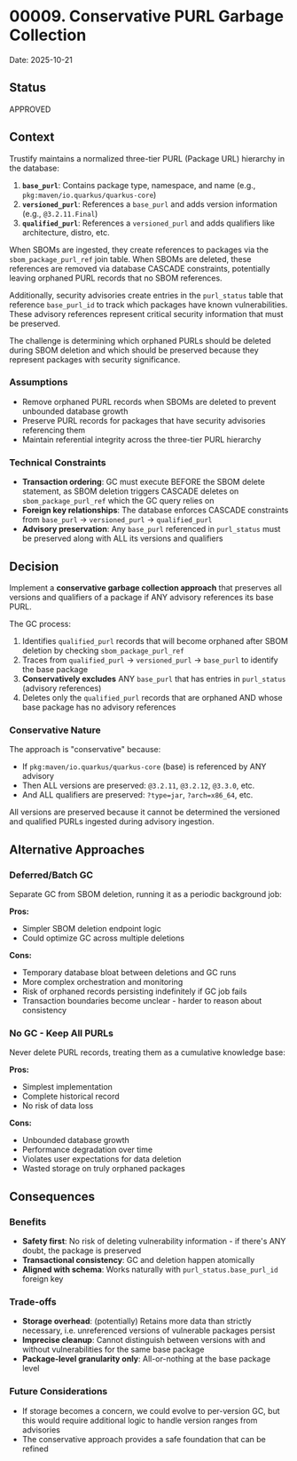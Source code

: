 # 00009. Conservative PURL Garbage Collection

Date: 2025-10-21

## Status

APPROVED

## Context

Trustify maintains a normalized three-tier PURL (Package URL) hierarchy in the database:

1. **`base_purl`**: Contains package type, namespace, and name (e.g., `pkg:maven/io.quarkus/quarkus-core`)
2. **`versioned_purl`**: References a `base_purl` and adds version information (e.g., `@3.2.11.Final`)
3. **`qualified_purl`**: References a `versioned_purl` and adds qualifiers like architecture, distro, etc.

When SBOMs are ingested, they create references to packages via the `sbom_package_purl_ref` join table. When SBOMs are deleted, these references are removed via database CASCADE constraints, potentially leaving orphaned PURL records that no SBOM references.

Additionally, security advisories create entries in the `purl_status` table that reference `base_purl_id` to track which packages have known vulnerabilities. These advisory references represent critical security information that must be preserved.

The challenge is determining which orphaned PURLs should be deleted during SBOM deletion and which should be preserved because they represent packages with security significance.

### Assumptions

* Remove orphaned PURL records when SBOMs are deleted to prevent unbounded database growth
* Preserve PURL records for packages that have security advisories referencing them
* Maintain referential integrity across the three-tier PURL hierarchy

### Technical Constraints

* **Transaction ordering**: GC must execute BEFORE the SBOM delete statement, as SBOM deletion triggers CASCADE deletes on `sbom_package_purl_ref` which the GC query relies on
* **Foreign key relationships**: The database enforces CASCADE constraints from `base_purl` → `versioned_purl` → `qualified_purl`
* **Advisory preservation**: Any `base_purl` referenced in `purl_status` must be preserved along with ALL its versions and qualifiers

## Decision

Implement a **conservative garbage collection approach** that preserves all versions and qualifiers of a package if ANY advisory references its base PURL.

The GC process:

1. Identifies `qualified_purl` records that will become orphaned after SBOM deletion by checking `sbom_package_purl_ref`
2. Traces from `qualified_purl` → `versioned_purl` → `base_purl` to identify the base package
3. **Conservatively excludes** ANY `base_purl` that has entries in `purl_status` (advisory references)
4. Deletes only the `qualified_purl` records that are orphaned AND whose base package has no advisory references

### Conservative Nature

The approach is "conservative" because:

* If `pkg:maven/io.quarkus/quarkus-core` (base) is referenced by ANY advisory
* Then ALL versions are preserved: `@3.2.11`, `@3.2.12`, `@3.3.0`, etc.
* And ALL qualifiers are preserved: `?type=jar`, `?arch=x86_64`, etc.

All versions are preserved because it cannot be determined the versioned and qualified PURLs ingested during advisory ingestion.

## Alternative Approaches

### Deferred/Batch GC

Separate GC from SBOM deletion, running it as a periodic background job:

**Pros:**
* Simpler SBOM deletion endpoint logic
* Could optimize GC across multiple deletions

**Cons:**
* Temporary database bloat between deletions and GC runs
* More complex orchestration and monitoring
* Risk of orphaned records persisting indefinitely if GC job fails
* Transaction boundaries become unclear - harder to reason about consistency

### No GC - Keep All PURLs

Never delete PURL records, treating them as a cumulative knowledge base:

**Pros:**
* Simplest implementation
* Complete historical record
* No risk of data loss

**Cons:**
* Unbounded database growth
* Performance degradation over time
* Violates user expectations for data deletion
* Wasted storage on truly orphaned packages

## Consequences

### Benefits

* **Safety first**: No risk of deleting vulnerability information - if there's ANY doubt, the package is preserved
* **Transactional consistency**: GC and deletion happen atomically
* **Aligned with schema**: Works naturally with `purl_status.base_purl_id` foreign key

### Trade-offs

* **Storage overhead**: (potentially) Retains more data than strictly necessary, i.e. unreferenced versions of vulnerable packages persist
* **Imprecise cleanup**: Cannot distinguish between versions with and without vulnerabilities for the same base package
* **Package-level granularity only**: All-or-nothing at the base package level

### Future Considerations

* If storage becomes a concern, we could evolve to per-version GC, but this would require additional logic to handle version ranges from advisories
* The conservative approach provides a safe foundation that can be refined